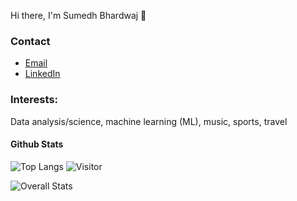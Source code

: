 Hi there, I'm Sumedh Bhardwaj 👋

<!--
**sumed-h/sumed-h** is a ✨ _special_ ✨ repository because its `README.md` (this file) appears on your GitHub profile.

Here are some ideas to get you started:

- 🔭 I’m currently working on ...
- 🌱 I’m currently learning ...
- 👯 I’m looking to collaborate on ...
- 🤔 I’m looking for help with ...
- 💬 Ask me about ...
- 📫 How to reach me: ...
- 😄 Pronouns: ...
- ⚡ Fun fact: ...
-->
### Contact
- [Email](mailto:sumedhubhardwaj@yahoo.com)
- [LinkedIn](https://www.linkedin.com/in/sumedh-bhardwaj-932767202/)
### Interests:
Data analysis/science, machine learning (ML), music, sports, travel
#### Github Stats
 ![Top Langs](https://github-readme-stats.vercel.app/api/top-langs/?username=sumed-h&layout=compact)
 ![Visitor](https://visitor-badge.laobi.icu/badge?page_id=sumed-h.sumed-h)
 
 ![Overall Stats](https://github-readme-stats.vercel.app/api?username=sumed-ha&show_icons=true&theme=radical)
